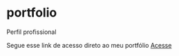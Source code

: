 # portfolio
 Perfil profissional

 Segue esse link de acesso direto ao meu portfólio
 <a href="https://gustavocarvalhorodrigues.github.io/portfolio/" target="_blank">Acesse</a>

